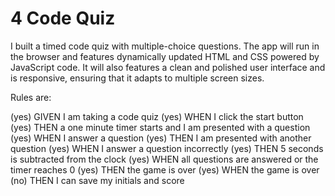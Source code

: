 # 4 Code Quiz

I built a timed code quiz with multiple-choice questions. The app will run in the browser and features dynamically updated HTML and CSS powered by JavaScript code. It will also features a clean and polished user interface and is responsive, ensuring that it adapts to multiple screen sizes.

Rules are:

(yes) GIVEN I am taking a code quiz
(yes) WHEN I click the start button
(yes) THEN a one minute timer starts and I am presented with a question
(yes) WHEN I answer a question
(yes) THEN I am presented with another question
(yes) WHEN I answer a question incorrectly
(yes) THEN 5 seconds is subtracted from the clock
(yes) WHEN all questions are answered or the timer reaches 0
(yes) THEN the game is over
(yes) WHEN the game is over
(no) THEN I can save my initials and score
